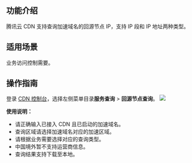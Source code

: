 

## 功能介绍

腾讯云 CDN 支持查询加速域名的回源节点 IP，支持 IP 段和 IP 地址两种类型。

## 适用场景

业务访问控制需要。

## 操作指南

登录 [CDN 控制台](https://console.cloud.tencent.com/cdn)，选择左侧菜单目录**服务查询** > **回源节点查询**。
![](https://qcloudimg.tencent-cloud.cn/raw/4d4d8bac7d236ba68c94aa85d0ba34bb.png)

**使用说明：**
- 请正确输入已接入 CDN 且已启动的加速域名。
- 查询区域请选择加速域名对应的加速区域。
- 请根据业务需要选择对应的查询类型。
- 中国境外暂不支持运营商信息。
- 查询结果支持下载至本地。

